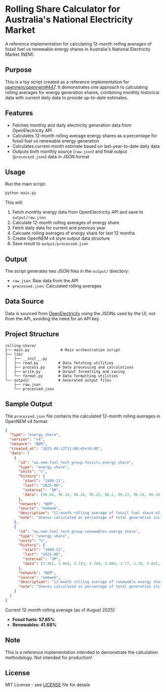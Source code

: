 # Rolling Share Calculator for Australia's National Electricity Market

A reference implementation for calculating 12-month rolling averages of fossil fuel vs renewable energy shares in Australia's National Electricity Market (NEM).

## Purpose

This is a toy script created as a reference implementation for [opennem/opennem#447](https://github.com/opennem/opennem/issues/447). It demonstrates one approach to calculating rolling averages for energy generation shares, combining monthly historical data with current daily data to provide up-to-date estimates.

## Features

- Fetches monthly and daily electricity generation data from OpenElectricity API
- Calculates 12-month rolling average energy shares as a percentage for fossil fuel vs renewable energy generation
- Calculates current month estimate based on last-year-to-date daily data
- Outputs both monthly source (`raw.json`) and final output (`processed.json`) data in JSON format

## Usage

Run the main script:
```bash
python main.py
```

This will:
1. Fetch monthly energy data from OpenElectricity API and save to `output/raw.json`
2. Calculate 12-month rolling averages of energy share
3. Fetch daily data for current and previous year
4. Calcuate rolling averages of energy share for last 12 months
5. Create OpenNEM v4 style output data structure
6. Save result to `output/processed.json`

## Output

The script generates two JSON files in the `output/` directory:
- `raw.json`: Raw data from the API
- `processed.json`: Calculated rolling averages

## Data Source

Data is sourced from [OpenElectricity](https://openelectricity.org.au/) using the JSONs used by the UI, not from the API, avoiding the need for an API key.

## Project Structure

```
rolling-share/
├── main.py              # Main orchestration script
├── lib/
│   ├── __init__.py
│   ├── read.py         # Data fetching utilities
│   ├── process.py      # Data processing and calculations
│   ├── write.py        # Output formatting and saving
│   └── format.py       # Data formatting utilities
└── output/             # Generated output files
    ├── raw.json
    └── processed.json
```

## Sample Output

The `processed.json` file contains the calculated 12-month rolling averages in OpenNEM v4 format:

```json
{
  "type": "energy_share",
  "version": "v4",
  "network": "NEM",
  "created_at": "2025-08-12T11:08:45+10:00",
  "data": [
    {
      "id": "au.nem.fuel_tech_group.fossils.energy_share",
      "type": "energy_share",
      "units": "%",
      "history": {
        "start": "1999-11",
        "last": "2025-08",
        "interval": "1M",
        "data": [96.04, 96.14, 96.26, 96.23, 96.2, 96.23, 96.24, 96.16, 96.08, 95.97, 95.85, 95.8, 95.89, 95.97, 96.01, 96.13, 96.23, 96.29, 96.2, 96.23, 96.37, 96.56, 96.67, 96.69, 96.66, 96.6, 96.63, 96.61, 96.68, 96.78, 96.93, 97.01, 96.98, 96.99, 96.98, 97.01, 97.05, 97.09, 96.98, 96.92, 96.8, 96.69, 96.63, 96.58, 96.51, 96.34, 96.26, 96.21, 96.13, 96.11, 96.33, 96.45, 96.6, 96.67, 96.77, 96.9, 97.09, 97.29, 97.31, 97.31, 97.37, 97.45, 97.32, 97.25, 97.19, 97.06, 96.73, 96.24, 95.72, 95.24, 94.87, 94.53, 94.17, 93.7, 93.35, 93.05, 92.74, 92.45, 92.28, 92.2, 92.13, 92.19, 92.36, 92.56, 92.71, 92.96, 93.12, 93.25, 93.35, 93.41, 93.54, 93.51, 93.74, 93.87, 93.88, 93.81, 93.88, 93.86, 93.91, 94.02, 94.05, 94.13, 94.14, 94.33, 94.25, 94.21, 94.19, 94.2, 94.21, 94.24, 94.15, 94.06, 94.13, 94.15, 94.19, 94.21, 93.96, 93.56, 93.23, 93.08, 92.87, 92.66, 92.56, 92.41, 92.25, 92.05, 91.81, 91.56, 91.57, 91.46, 91.32, 91.03, 90.64, 90.21, 90.11, 89.98, 89.83, 89.84, 89.81, 89.68, 89.51, 89.66, 89.75, 89.98, 90.23, 90.54, 90.54, 90.67, 90.55, 90.42, 90.39, 90.27, 90.04, 89.61, 89.32, 89.02, 88.91, 88.71, 88.51, 88.18, 88.06, 87.87, 87.55, 87.56, 87.43, 87.29, 87.18, 86.84, 86.54, 86.26, 86.2, 86.28, 86.41, 86.48, 86.48, 86.2, 86.27, 86.72, 87.03, 87.45, 87.81, 88.22, 88.26, 88.32, 88.25, 88.16, 88.05, 88.2, 88.15, 87.74, 87.55, 87.36, 86.89, 86.25, 85.61, 85.1, 84.71, 84.51, 84.12, 83.72, 83.31, 83.2, 83.01, 82.24, 81.87, 81.78, 82.19, 82.34, 82.56, 82.72, 83.03, 83.46, 83.6, 83.5, 83.17, 83.55, 83.94, 84.17, 83.93, 83.78, 83.36, 82.9, 82.58, 82, 81.61, 81.08, 80.97, 80.84, 80.3, 79.71, 79.41, 79.16, 79.12, 78.95, 78.77, 78.62, 78.52, 78.53, 78.3, 77.98, 77.59, 77.26, 76.89, 76.62, 76.01, 75.58, 75.18, 75.02, 75.12, 74.97, 74.57, 74.08, 73.79, 73.41, 72.81, 72.29, 71.97, 71.78, 71.62, 71.29, 70.71, 70.27, 69.88, 69.45, 69.09, 68.57, 68.23, 67.76, 67.52, 67.32, 67.05, 66.58, 66.39, 66.1, 66.01, 65.94, 65.38, 64.91, 64.52, 64.29, 64.02, 63.66, 63.44, 63.11, 62.59, 62.37, 61.89, 61.22, 61.24, 61.21, 61.15, 61.08, 60.8, 60.8, 61, 61.67, 61.93, 61.82, 61.56, 61.36, 61.09, 60.82, 60.37, 59.95, 59.81, 59.53, 59.02, 58.43, 58, 57.85]
      },
      "network": "NEM",
      "source": "nemweb",
      "description": "12-month rolling average of fossil fuel share of total generation",
      "note": "Shares calculated as percentage of total generation including all sources. Last value (2025-08) is an estimate based on 12 months to yesterday"
    },
    {
      "id": "au.nem.fuel_tech_group.renewables.energy_share",
      "type": "energy_share",
      "units": "%",
      "history": {
        "start": "1999-11",
        "last": "2025-08",
        "interval": "1M",
        "data": [3.961, 3.864, 3.743, 3.769, 3.804, 3.77, 3.76, 3.835, 3.918, 4.031, 4.15, 4.202, 4.114, 4.027, 3.993, 3.866, 3.773, 3.714, 3.797, 3.769, 3.626, 3.443, 3.33, 3.312, 3.341, 3.399, 3.372, 3.392, 3.317, 3.223, 3.071, 2.988, 3.019, 3.013, 3.023, 2.994, 2.948, 2.909, 3.02, 3.077, 3.204, 3.311, 3.372, 3.424, 3.487, 3.662, 3.739, 3.786, 3.872, 3.885, 3.667, 3.547, 3.395, 3.333, 3.227, 3.096, 2.913, 2.714, 2.69, 2.686, 2.633, 2.548, 2.68, 2.748, 2.815, 2.941, 3.274, 3.761, 4.279, 4.763, 5.133, 5.466, 5.835, 6.303, 6.649, 6.953, 7.263, 7.547, 7.725, 7.804, 7.868, 7.805, 7.643, 7.442, 7.29, 7.036, 6.876, 6.745, 6.655, 6.595, 6.462, 6.49, 6.264, 6.127, 6.116, 6.186, 6.124, 6.142, 6.087, 5.983, 5.951, 5.87, 5.86, 5.668, 5.755, 5.794, 5.814, 5.797, 5.791, 5.759, 5.854, 5.941, 5.873, 5.851, 5.808, 5.791, 6.037, 6.438, 6.765, 6.919, 7.133, 7.336, 7.437, 7.592, 7.753, 7.953, 8.186, 8.445, 8.43, 8.54, 8.678, 8.971, 9.363, 9.792, 9.891, 10.02, 10.17, 10.16, 10.19, 10.32, 10.49, 10.34, 10.25, 10.02, 9.768, 9.462, 9.455, 9.328, 9.455, 9.58, 9.607, 9.733, 9.957, 10.39, 10.68, 10.98, 11.09, 11.29, 11.49, 11.82, 11.94, 12.13, 12.45, 12.44, 12.57, 12.71, 12.82, 13.16, 13.46, 13.74, 13.8, 13.72, 13.59, 13.52, 13.52, 13.8, 13.73, 13.28, 12.97, 12.55, 12.19, 11.78, 11.74, 11.68, 11.75, 11.84, 11.95, 11.8, 11.85, 12.26, 12.45, 12.64, 13.11, 13.75, 14.39, 14.9, 15.29, 15.49, 15.88, 16.28, 16.69, 16.8, 16.99, 17.76, 18.13, 18.22, 17.81, 17.66, 17.44, 17.28, 16.97, 16.54, 16.4, 16.5, 16.83, 16.45, 16.06, 15.83, 16.07, 16.21, 16.64, 17.1, 17.41, 17.99, 18.38, 18.9, 19.02, 19.15, 19.68, 20.27, 20.57, 20.82, 20.86, 21.03, 21.21, 21.35, 21.45, 21.44, 21.67, 21.99, 22.38, 22.71, 23.07, 23.35, 23.96, 24.39, 24.78, 24.95, 24.84, 25, 25.4, 25.88, 26.17, 26.55, 27.14, 27.67, 27.98, 28.17, 28.33, 28.66, 29.23, 29.67, 30.06, 30.49, 30.85, 31.37, 31.71, 32.17, 32.41, 32.6, 32.86, 33.32, 33.51, 33.78, 33.86, 33.93, 34.49, 34.96, 35.35, 35.58, 35.85, 36.21, 36.43, 36.76, 37.27, 37.49, 37.96, 38.63, 38.6, 38.62, 38.67, 38.73, 39, 38.99, 38.78, 38.09, 37.82, 37.92, 38.18, 38.36, 38.62, 38.88, 39.31, 39.71, 39.84, 40.1, 40.58, 41.13, 41.53, 41.68]
      },
      "network": "NEM",
      "source": "nemweb",
      "description": "12-month rolling average of renewable energy share of total generation",
      "note": "Shares calculated as percentage of total generation including all sources. Last value (2025-08) is an estimate based on 12 months to yesterday"
    }
  ]
}
```

Current 12-month rolling average (as of August 2025):
- **Fossil fuels: 57.85%**
- **Renewables: 41.68%**

## Note

This is a reference implementation intended to demonstrate the calculation methodology. Not intended for production!

## License

MIT License - see [LICENSE](LICENSE) file for details